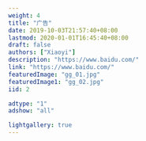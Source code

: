 ```yaml
---
weight: 4
title: "广告"
date: 2019-10-03T21:57:40+08:00
lastmod: 2020-01-01T16:45:40+08:00
draft: false
authors: ["Xiaoyi"]
description: "https://www.baidu.com/"
link: "https://www.baidu.com/"
featuredImage: "gg_01.jpg"
featuredImage1: "gg_02.jpg"
iid: 2

adtype: "1"
adshow: "all"

lightgallery: true
---
```


<!-- 
 link 广告链接
 
 adtype: //只能写其中一种类型 (广告具体比例最后和设计确定)
	"1" 横图 广告图 大尺寸 1206/130   小尺寸 750/130
		长图
		featuredImage 
		短图
		如果是长横图需要传一个短版的图。
		featuredImage1 
		
	"2" pc网页两端竖图 498/1277
		左边
		featuredImage 
		右边
		featuredImage1 
		
	"3" 文章目录下面的广告图  224/450
 
 adshow: //只能写其中一种类型
 	all:  //所有页面
 	index //只有首页展示
 	other //除了首页其他页面展示
 -->